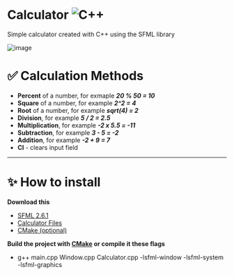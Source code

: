 # Calculator ![C++](https://img.shields.io/badge/-С++-090909?style=for-the-badge&logo=C%2b%2b&logoColor=6296CC)
Simple calculator created with C++ using the SFML library

![image](https://github.com/user-attachments/assets/43357961-16c6-423a-983b-af3af3ae2b33)

# :white_check_mark: Calculation Methods
  *  **Percent** of a number, for exmaple ***20 % 50 = 10***
  *  **Square** of a number, for example ***2^2 = 4***
  *  **Root** of a number, for example ***sqrt(4) = 2***
  *  **Division**, for example ***5 / 2 = 2.5***
  *  **Multiplication**, for example ***-2 x 5.5 = -11***
  *  **Subtraction**, for example ***3 - 5 = -2***
  *  **Addition**, for example ***-2 + 9 = 7***
  *  **Cl** - clears input field

  ***

# ✨ How to install
  **Download this**
  * [SFML 2.6.1](https://www.sfml-dev.org/download/sfml/2.6.1/)
  * [Calculator Files](https://github.com/IvanDrf/Calculator/tree/develop)
  * [CMake (optional)](https://cmake.org/)

  **Build the project with [CMake](https://cmake.org/) or compile it these flags**
  * g++ main.cpp Window.cpp Calculator.cpp -lsfml-window -lsfml-system -lsfml-graphics
  
